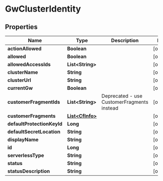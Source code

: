 

# GwClusterIdentity


## Properties

Name | Type | Description | Notes
------------ | ------------- | ------------- | -------------
**actionAllowed** | **Boolean** |  |  [optional]
**allowed** | **Boolean** |  |  [optional]
**allowedAccessIds** | **List&lt;String&gt;** |  |  [optional]
**clusterName** | **String** |  |  [optional]
**clusterUrl** | **String** |  |  [optional]
**currentGw** | **Boolean** |  |  [optional]
**customerFragmentIds** | **List&lt;String&gt;** | Deprecated - use CustomerFragments instead |  [optional]
**customerFragments** | [**List&lt;CfInfo&gt;**](CfInfo.md) |  |  [optional]
**defaultProtectionKeyId** | **Long** |  |  [optional]
**defaultSecretLocation** | **String** |  |  [optional]
**displayName** | **String** |  |  [optional]
**id** | **Long** |  |  [optional]
**serverlessType** | **String** |  |  [optional]
**status** | **String** |  |  [optional]
**statusDescription** | **String** |  |  [optional]



